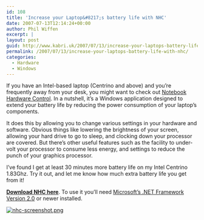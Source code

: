 ```yaml
---
id: 108
title: 'Increase your Laptop&#8217;s battery life with NHC'
date: 2007-07-13T12:14:24+00:00
author: Phil Wiffen
excerpt: |
layout: post
guid: http://www.kabri.uk/2007/07/13/increase-your-laptops-battery-life-with-nhc/
permalink: /2007/07/13/increase-your-laptops-battery-life-with-nhc/
categories:
  - Hardware
  - Windows
---
```

If you have an Intel-based laptop (Centrino and above) and you&#8217;re frequently away from your desk, you might want to check out [Notebook Hardware Control](http://www.pbus-167.com/). In a nutshell, it&#8217;s a Windows application designed to extend your battery life by reducing the power consumption of your laptop&#8217;s components.

It does this by allowing you to change various settings in your hardware and software. Obvious things like lowering the brightness of your screen, allowing your hard drive to go to sleep, and clocking down your processor are covered. But there&#8217;s other useful features such as the facility to under-volt your processor to consume less energy, and settings to reduce the punch of your graphics processor.

I&#8217;ve found I get at least 30 minutes more battery life on my Intel Centrino 1.83Ghz. Try it out, and let me know how much extra battery life you get from it!

[**Download NHC here**](http://www.pbus-167.com/nhc/nhc.htm#anchor_download). To use it you&#8217;ll need [Microsoft&#8217;s .NET Framework Version 2.0](http://www.microsoft.com/downloads/details.aspx?FamilyID=0856eacb-4362-4b0d-8edd-aab15c5e04f5&DisplayLang=en) or newer installed.

[![nhc-screenshot.png](http://www.kabri.uk/wp-content/uploads/2007/07/nhc-screenshot.thumbnail.png)](http://www.kabri.uk/wp-content/uploads/2007/07/nhc-screenshot.png "nhc-screenshot.png")